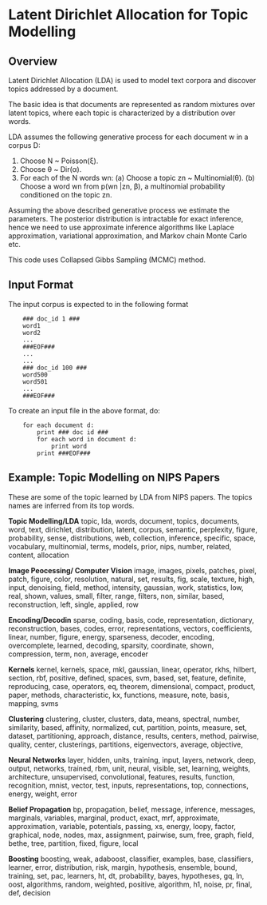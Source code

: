 Latent Dirichlet Allocation for Topic Modelling
===============================================

Overview
--------
Latent Dirichlet Allocation (LDA) is used to model text corpora and discover topics addressed by a document.

The basic idea is that documents are represented as random mixtures over latent topics, where each topic is characterized by a distribution over words.

LDA assumes the following generative process for each document w in a corpus D:

1. Choose N ~ Poisson(ξ). 
2. Choose θ ~ Dir(α). 
3. For each of the N words wn:
	(a) Choose a topic zn ~ Multinomial(θ).
	(b) Choose a word wn from p(wn |zn, β), a multinomial probability conditioned on the topic zn.

Assuming the above described generative process we estimate the parameters.
The posterior distribution is intractable for exact inference, hence we need to use approximate inference algorithms like Laplace approximation, variational approximation, and Markov chain Monte Carlo etc. 

This code uses Collapsed Gibbs Sampling (MCMC) method.

Input Format
------------
The input corpus is expected to in the following format

		### doc_id 1 ###
		word1
		word2
		...
		###EOF###
		...
		...
		### doc_id 100 ###
		word500
		word501
		...
		###EOF###

To create an input file in the above format, do:

		for each document d:
			print ### doc id ###
			for each word in document d:
				print word
			print ###EOF###
	
Example: Topic Modelling on NIPS Papers
---------------------------------------

These are some of the topic learned by LDA from NIPS papers. The topics names are inferred from its top words.

**Topic Modelling/LDA** 
topic, lda, words, document, topics, documents, word, text, dirichlet, distribution, latent, corpus, semantic, perplexity, figure, probability, sense, distributions, web, collection, inference, specific, space, vocabulary, multinomial, terms, models, prior, nips, number, related, content, allocation

**Image Peocessing/ Computer Vision**
image, images, pixels, patches, pixel, patch, figure, color, resolution, natural, set, results, fig, scale, texture, high, input, denoising, field, method, intensity, gaussian, work, statistics, low, real, shown, values, small, filter, range, filters, non, similar, based, reconstruction, left, single, applied, row

**Encoding/Decodin**
sparse, coding, basis, code, representation, dictionary, reconstruction, bases, codes, error, representations, vectors, coefficients, linear, number, figure, energy, sparseness, decoder, encoding, overcomplete, learned, decoding, sparsity, coordinate, shown, compression, term, non, average, encoder

**Kernels**
kernel, kernels, space, mkl, gaussian, linear, operator, rkhs, hilbert, section, rbf, positive, defined, spaces, svm, based, set, feature, definite, reproducing, case, operators, eq, theorem, dimensional, compact, product, paper, methods, characteristic, kx, functions, measure, note, basis, mapping, svms

**Clustering**
clustering, cluster, clusters, data, means, spectral, number, similarity, based, affinity, normalized, cut, partition, points, measure, set, dataset, partitioning, approach, distance, results, centers, method, pairwise, quality, center, clusterings, partitions, eigenvectors, average, objective, 

**Neural Networks**
layer, hidden, units, training, input, layers, network, deep, output, networks, trained, rbm, unit, neural, visible, set, learning, weights, architecture, unsupervised, convolutional, features, results, function, recognition, mnist, vector, test, inputs, representations, top, connections, energy, weight, error

**Belief Propagation**
bp, propagation, belief, message, inference, messages, marginals, variables, marginal, product, exact, mrf, approximate, approximation, variable, potentials, passing, xs, energy, loopy, factor, graphical, node, nodes, max, assignment, pairwise, sum, free, graph, field, bethe, tree, partition, fixed, figure, local

**Boosting**
boosting, weak, adaboost, classifier, examples, base, classifiers, learner, error, distribution, risk, margin, hypothesis, ensemble, bound, training, set, pac, learners, ht, dt, probability, bayes, hypotheses, gq, ln, oost, algorithms, random, weighted, positive, algorithm, h1, noise, pr, final, def, decision
